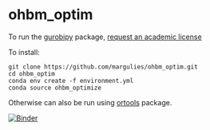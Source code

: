 # ohbm_optim

To run the [gurobipy](https://www.gurobi.com) package, [request an academic license](https://www.gurobi.com/downloads/end-user-license-agreement-academic/)

To install:

    git clone https://github.com/margulies/ohbm_optim.git
    cd ohbm_optim
    conda env create -f environment.yml
    conda source ohbm_optimize

Otherwise can also be run using [ortools](https://developers.google.com/optimization) package.

[![Binder](https://mybinder.org/badge_logo.svg)](https://mybinder.org/v2/gh/margulies/ohbm_optim/master?filepath=optimize_ohbm_symposia_spreadsheet_ortools.ipynb)
